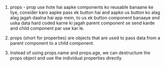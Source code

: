 1. props - prop use hote hai aapke components ko reusable banaane ke liye, consider karo aapke pass ek button hai and aapko us button ko alag alag jagah daalna hai app mein, to us ek button component banaaye and uska data hard coded karne ki jagah parent component se send karde and child component par use kar le.

2. props (short for properties) are objects that are used to pass data from a parent component to a child component.

3. Instead of using props.name and props.age, we can destructure the props object and use the individual properties directly.
